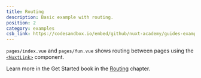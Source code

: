 ```yaml
---
title: Routing
description: Basic example with routing.
position: 2
category: examples
csb_link: https://codesandbox.io/embed/github/nuxt-academy/guides-examples/tree/master/01_get_started/02_routing?
---
```


<example-intro></example-intro>

`pages/index.vue` and `pages/fun.vue` shows routing between pages using the [`<NuxtLink>`](/guides/features/nuxt-components#the-nuxtlink-component) component.

<base-alert type="next">

Learn more in the Get Started book in the [Routing](/guides/get-started/routing) chapter.

</base-alert>

<code-sandbox :src="csb_link"></code-sandbox>

